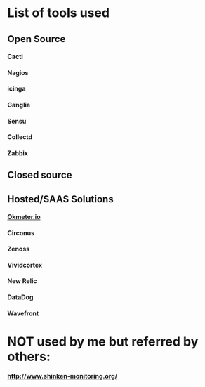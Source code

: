 # List of tools used 

## Open Source

#### Cacti
####  Nagios
#### icinga
####  Ganglia
####  Sensu
####  Collectd
#### Zabbix

##  Closed source


## Hosted/SAAS Solutions  
#### [Okmeter.io](okmeter.io)
#### Circonus
#### Zenoss 
#### Vividcortex
#### New Relic
#### DataDog
#### Wavefront


# NOT used by me but referred by others:

#### http://www.shinken-monitoring.org/
